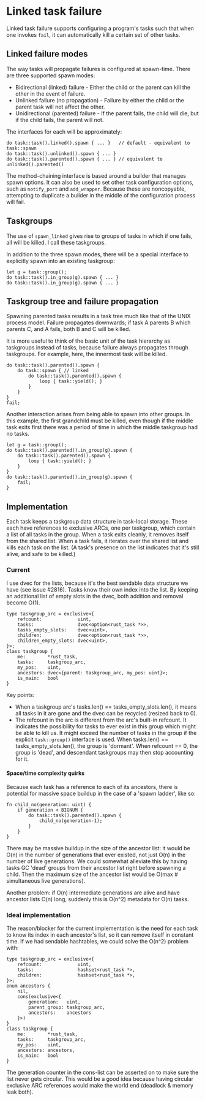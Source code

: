# Linked task failure

Linked task failure supports configuring a program's tasks such that when one invokes `fail`, it can automatically kill a certain set of other tasks.

## Linked failure modes

The way tasks will propagate failures is configured at spawn-time. There are three supported spawn modes:

- Bidirectional (linked) failure - Either the child or the parent can kill the other in the event of failure.
- Unlinked failure (no propagation) - Failure by either the child or the parent task will not affect the other.
- Unidirectional (parented) failure - If the parent fails, the child will die, but if the child fails, the parent will not.

The interfaces for each will be approximately:

    do task::task().linked().spawn { ... }   // default - equivalent to task::spawn
    do task::task().unlinked().spawn { ... }
    do task::task().parented().spawn { ... } // equivalent to unlinked().parented()

The method-chaining interface is based around a builder that manages spawn options. It can also be used to set other task configuration options, such as `notify_port` and `add_wrapper`. Because these are noncopyable, attempting to duplicate a builder in the middle of the configuration process will fail.

## Taskgroups

The use of `spawn_linked` gives rise to groups of tasks in which if one fails, all will be killed. I call these taskgroups.

In addition to the three spawn modes, there will be a special interface to explicitly spawn into an existing taskgroup:

    let g = task::group();
    do task::task().in_group(g).spawn { ... }
    do task::task().in_group(g).spawn { ... }

## Taskgroup tree and failure propagation

Spawning parented tasks results in a task tree much like that of the UNIX process model. Failure propagates downwards; if task A parents B which parents C, and A fails, both B and C will be killed.

It is more useful to think of the basic unit of the task hierarchy as taskgroups instead of tasks, because failure always propagates through taskgroups. For example, here, the innermost task will be killed.

    do task::task().parented().spawn {
        do task::spawn { // linked
            do task::task().parented().spawn {
                loop { task::yield(); }
            }
        }
    }
    fail;

Another interaction arises from being able to spawn into other groups. In this example, the first grandchild must be killed, even though if the middle task exits first there was a period of time in which the middle taskgroup had no tasks.

    let g = task::group();
    do task::task().parented().in_group(g).spawn {
        do task::task().parented().spawn {
            loop { task::yield(); }
        }
    }
    do task::task().parented().in_group(g).spawn {
        fail;
    }

## Implementation

Each task keeps a taskgroup data structure in task-local storage. These each have references to exclusive ARCs, one per taskgroup, which contain a list of all tasks in the group. When a task exits cleanly, it removes itself from the shared list. When a task fails, it iterates over the shared list and kills each task on the list. (A task's presence on the list indicates that it's still alive, and safe to be killed.)

### Current

I use dvec for the lists, because it's the best sendable data structure we have (see issue #2816). Tasks know their own index into the list. By keeping an additional list of empty slots in the dvec, both addition and removal become O(1).

    type taskgroup_arc = exclusive<{
        refcount:             uint,
        tasks:                dvec<option<rust_task *>>,
        tasks_empty_slots:    dvec<uint>,
        children:             dvec<option<rust_task *>>,
        children_empty_slots: dvec<uint>,
    }>;
    class taskgroup {
        me:        *rust_task,
        tasks:     taskgroup_arc,
        my_pos:    uint,
        ancestors: dvec<{parent: taskgroup_arc, my_pos: uint}>;
        is_main:   bool
    }

Key points:

- When a taskgroup arc's tasks.len() == tasks_empty_slots.len(), it means all tasks in it are gone and the dvec can be recycled (resized back to 0).
- The refcount in the arc is different from the arc's built-in refcount. It indicates the possibility for tasks to ever exist in this group which might be able to kill us. It might exceed the number of tasks in the group if the explicit `task::group()` interface is used. When tasks.len() == tasks_empty_slots.len(), the group is 'dormant'. When refcount == 0, the group is 'dead', and descendant taskgroups may then stop accounting for it.

#### Space/time complexity quirks

Because each task has a reference to each of its ancestors, there is potential for massive space buildup in the case of a 'spawn ladder', like so:

    fn child_no(generation: uint) {
        if generation < BIGNUM {
            do task::task().parented().spawn {
                child_no(generation-1);
            }
        }
    }

There may be massive buildup in the size of the ancestor list: it would be O(n) in the number of generations that ever existed, not just O(n) in the number of live generations. We could somewhat alleviate this by having tasks GC 'dead' groups from their ancestor list right before spawning a child. Then the maximum size of the ancestor list would be O(max # simultaneous live generations).

Another problem: if O(n) intermediate generations are alive and have ancestor lists O(n) long, suddenly this is O(n^2) metadata for O(n) tasks.

### Ideal implementation

The reason/blocker for the current implementation is the need for each task to know its index in each ancestor's list, so it can remove itself in constant time. If we had sendable hashtables, we could solve the O(n^2) problem with:

    type taskgroup_arc = exclusive<{
        refcount:             uint,
        tasks:                hashset<rust_task *>,
        children:             hashset<rust_task *>,
    }>;
    enum ancestors {
        nil,
        cons(exclusive<{
            generation:   uint,
            parent_group: taskgroup_arc,
            ancestors:    ancestors
        }>)
    }
    class taskgroup {
        me:        *rust_task,
        tasks:     taskgroup_arc,
        my_pos:    uint,
        ancestors: ancestors,
        is_main:   bool
    }

The generation counter in the cons-list can be asserted on to make sure the list never gets circular. This would be a good idea because having circular exclusive ARC references would make the world end (deadlock & memory leak both).